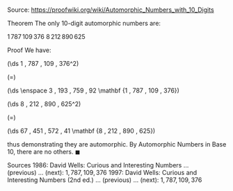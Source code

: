 # 

Source: https://proofwiki.org/wiki/Automorphic_Numbers_with_10_Digits

Theorem
The only $10$-digit automorphic numbers are:

$1 \, 787 \, 109 \, 376$
$8 \, 212 \, 890 \, 625$


Proof
We have:














\(\ds 1 \, 787 \, 109 \, 376^2\)

\(=\)







\(\ds \enspace 3 \, 193 \, 759 \, 92 \mathbf {1 \, 787 \, 109 \, 376}\)




















\(\ds 8 \, 212 \, 890 \, 625^2\)

\(=\)







\(\ds 67 \, 451 \, 572 \, 41 \mathbf {8 \, 212 \, 890 \, 625}\)









thus demonstrating they are automorphic.
By Automorphic Numbers in Base 10, there are no others.
$\blacksquare$


Sources
1986: David Wells: Curious and Interesting Numbers ... (previous) ... (next): $1,787,109,376$
1997: David Wells: Curious and Interesting Numbers (2nd ed.) ... (previous) ... (next): $1,787,109,376$




